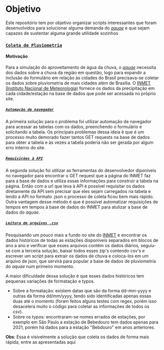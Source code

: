 # Objetivo

Este repositório tem por objetivo organizar scripts interessantes que foram desenvolvidos para solucionar alguma demanda do [<i>aquae</i>](https://github.com/SamuelNoB/Aquae) e que sejam capazes de sustentar alguma grande utilidade sozinhos

### [`Coleta de Pluviometria`](Coleta_de_pluviometria/)

#### Motivação

Para a simulação do aproveitamento de água da chuva, o [<i>aquae</i>](https://github.com/SamuelNoB/Aquae) necessita dos dados sobre a chuva da região em questão, logo para expandir a inclusão do formulário em relação às cidades do Brasil precisava-se coletar os dados sobre pluviometria de mais cidades além de Brasília. O [INMET (Instituto Nacional de Meteorologia)](https://portal.inmet.gov.br/) fornece os dados da precipitação em cada cidade/estação na base de dados que pode ser acessada no próprio site.

##### [`Automação de navegador`](Coleta_de_pluviometria/Tabela_de_Pluviometria.py)

A primeira solução para o problema foi utilizar automação de navegador para acessar as tabelas com os dados, preenchendo o formulário e solicitando a tabela. Os principais problemas dessa ideia é que é um processo muito demorado fazer tantos GET requests na base de dados para obter a tabela e às vezes a tabela poderia não ser gerada por algum erro interno do site.

##### [`Requisições à API`](Coleta_de_pluviometria/Via_API.py)

A segunda solução foi utilizar as ferramentas do desenvolvedor diponíveis no navegador para encontrar o GET request que a página do INMET faz para a base de dados e utiliza essas informações para construir a tabela na página. Então com a url que leva à API é possível requisitar os dados diretamente da API sem precisar que eles sejam carregados na tabela e lendo a API no formato .json o processo de coleta ficou bem mais rápido. Outra vantagem desse método é que é possível automatizar requisições de tempos em tempos à base de dados do INMET para atulizar a base de dados do <i>aquae</i>.

##### [`Leitura de arquivos .csv`](Coleta_de_pluviometria/CSV_para_Json.py)

Pesquisando um pouco mais a fundo no site do [INMET](https://portal.inmet.gov.br/dadoshistoricos) e encontrar os dados históricos de todas as estações disponíveis separados em blocos de ano a ano e verificar que esses arquivos contém os dados diários, seguiu-se com a terceira solução, baixar todos esses zip's contendo csv's e escrever um script para extrair os dados de chuva e coloca-los em um arquivo de json, que servirá para popular a base de dados de pluviometria do <i>aquae</i> num primeiro momento.

A maior dificuldade dessa solução é que esses dados históricos tem pequenas variações de formatação e typos.

-   Sobre a formatação: existem datas que são da forma dd-mm-yyyy e outras da forma dd/mm/yyyy, tendo sido identificadas apenas essas duas até o momento (foram feitos alguns testes com regex, porém isso desacelera muito o código para coletar as informações de todos os csv).
-   Sobre os typos: encontraram-se nomes errados de estações, por exemplo em São Paulo a estação de Bebedouro tem dados apenas para 2021, porém há dados para a estação "Bebdouro" em anos anteriores.

**Obs**: Essa é visivelmente a solução que coleta os dados de forma mais rápida, entre as apresentadas aqui
